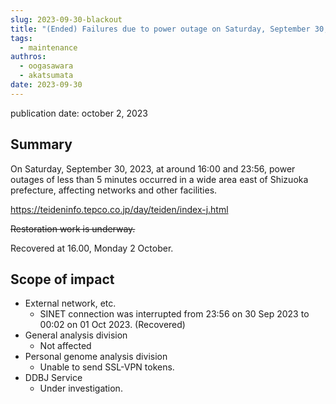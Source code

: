 ```yaml
---
slug: 2023-09-30-blackout
title: "(Ended) Failures due to power outage on Saturday, September 30, 2023"
tags:
  - maintenance
authros:
  - oogasawara
  - akatsumata
date: 2023-09-30
---
```


publication date: october 2, 2023


## Summary

On Saturday, September 30, 2023, at around 16:00 and 23:56, power outages of less than 5 minutes occurred in a wide area east of Shizuoka prefecture, affecting networks and other facilities.

https://teideninfo.tepco.co.jp/day/teiden/index-j.html

~~Restoration work is underway.~~

Recovered at 16.00, Monday 2 October.

## Scope of impact

- External network, etc.
    - SINET connection was interrupted from 23:56 on 30 Sep 2023 to 00:02 on 01 Oct 2023. (Recovered)
- General analysis division
    - Not affected
- Personal genome analysis division
    - Unable to send SSL-VPN tokens.
- DDBJ Service
    - Under investigation.

